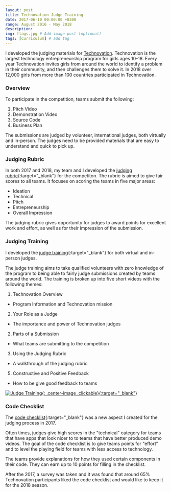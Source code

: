 ```yaml
---
layout: post
title: Technovation Judge Training
date: 2017-06-10 00:00:00 +0300
range: August 2016 - May 2018
description:
img: flags.jpg # Add image post (optional)
tags: [Curriculum] # add tag
---
```


I developed the judging materials for [Technovation](http://technovationchallenge.org/). Technovation is the largest technology entrepreneurship program for girls ages 10-18. Every year Technovation invites girls from around the world to identify a problem in their community, and then challenges them to solve it. In 2018 over 12,000 girls from more than 100 countries participated in Technovation.

### Overview
To participate in the competition, teams submit the following:

1. Pitch Video
2. Demonstration Video
3. Source Code
4. Business Plan

The submissions are judged by volunteer, international judges, both virtually and in-person. The judges need to be provided materials that are easy to understand and quick to pick up.

### Judging Rubric

In both 2017 and 2018, my team and I developed the [judging rubric](http://technovationchallenge.org/wp-content/uploads/judging-rubric.pdf){:target="_blank"} for the competiton. The rubric is aimed to give fair scores to all teams.  It focuses on scoring the teams in five major areas:

* Ideation
* Technical
* Pitch
* Entrepreneurship
* Overall Impression

The judging rubric gives opportunity for judges to award points for excellent work and effort, as well as for their impression of the submission.

### Judging Training
I developed the [judge training](https://www.youtube.com/playlist?list=PLcFCpaYLqF2xtXDwqfq4guqeQKiyigWS5){:target="_blank"} for both virtual and in-person judges.

The judge training aims to take qualified volunteers with zero knowledge of the program to being able to fairly judge submissions created by teams around the world. The training is broken up into five short videos with the following themes:

1. Technovation Overview
 * Program Information and Technovation mission
2. Your Role as a Judge
 * The importance and power of Technovation judges
2. Parts of a Submission
 * What teams are submitting to the competition
3. Using the Judging Rubric
 * A walkthrough of the judging rubric
5. Constructive and Positive Feedback
 * How to be give good feedback to teams


[![Judge Training]({{site.baseurl}}/assets/img/judge-training.png){: .center-image .clickable}{:target="_blank"}](https://www.youtube.com/playlist?list=PLcFCpaYLqF2xtXDwqfq4guqeQKiyigWS5)

### Code Checklist

The [code checklist](http://technovationchallenge.org/curriculum/code-checklist/){:target="_blank"} was a new aspect I created for the judging process in 2017.

Often times, judges give high scores in the "technical" category for teams that have apps that look nicer to to teams that have better produced demo videos. The goal of the code checklist is to give teams points for "effort" and to level the playing field for teams with less access to technology.

The teams provide explanations for how they used certain components in their code. They can earn up to 10 points for filling in the checklist.

After the 2017, a survey was taken and it was found that around 65% Technovation participants liked the code checklist and would like to keep it for the 2018 season.